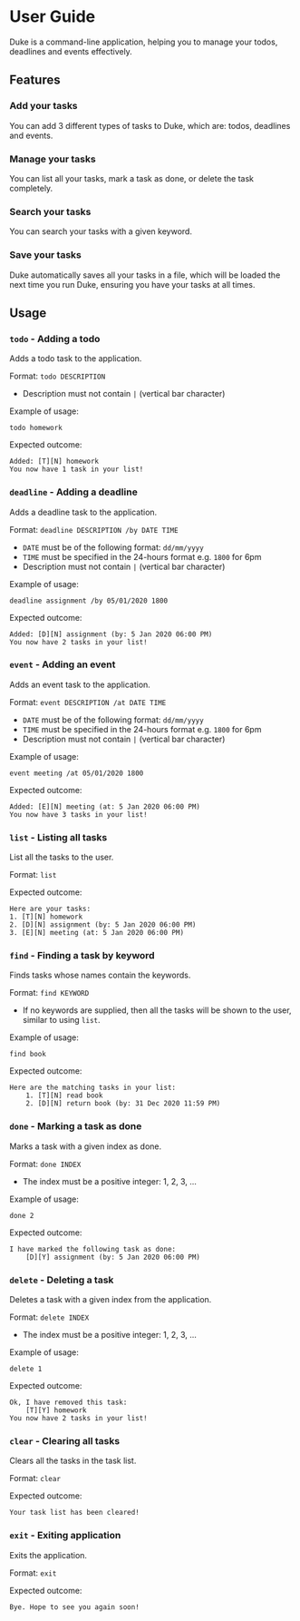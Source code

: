 # User Guide

Duke is a command-line application, helping you to manage your todos, deadlines and events effectively.

## Features 

### Add your tasks
You can add 3 different types of tasks to Duke, which are: todos, deadlines and events.

### Manage your tasks
You can list all your tasks, mark a task as done, or delete the task completely.

### Search your tasks
You can search your tasks with a given keyword.

### Save your tasks
Duke automatically saves all your tasks in a file, which will be loaded the next time you run Duke, ensuring you have your tasks at all times.

## Usage

### `todo` - Adding a todo

Adds a todo task to the application.

Format: `todo DESCRIPTION`

- Description must not contain `|` (vertical bar character)

Example of usage:

`todo homework`

Expected outcome:

```
Added: [T][N] homework
You now have 1 task in your list!
```

### `deadline` - Adding a deadline

Adds a deadline task to the application.

Format: `deadline DESCRIPTION /by DATE TIME`

- `DATE` must be of the following format: `dd/mm/yyyy`
- `TIME` must be specified in the 24-hours format e.g. `1800` for 6pm
- Description must not contain `|` (vertical bar character)

Example of usage:

`deadline assignment /by 05/01/2020 1800`

Expected outcome:

```
Added: [D][N] assignment (by: 5 Jan 2020 06:00 PM)
You now have 2 tasks in your list!
```

### `event` - Adding an event

Adds an event task to the application.

Format: `event DESCRIPTION /at DATE TIME`

- `DATE` must be of the following format: `dd/mm/yyyy`
- `TIME` must be specified in the 24-hours format e.g. `1800` for 6pm
- Description must not contain `|` (vertical bar character)

Example of usage:

`event meeting /at 05/01/2020 1800`

Expected outcome:

```
Added: [E][N] meeting (at: 5 Jan 2020 06:00 PM)
You now have 3 tasks in your list!
```

### `list` - Listing all tasks

List all the tasks to the user.

Format: `list`

Expected outcome:

```
Here are your tasks:
1. [T][N] homework
2. [D][N] assignment (by: 5 Jan 2020 06:00 PM)
3. [E][N] meeting (at: 5 Jan 2020 06:00 PM)
```

### `find` - Finding a task by keyword

Finds tasks whose names contain the keywords. 

Format: `find KEYWORD`

- If no keywords are supplied, then all the tasks will be shown to the user, similar to using `list`.

Example of usage:

`find book`

Expected outcome:

```
Here are the matching tasks in your list:
    1. [T][N] read book
    2. [D][N] return book (by: 31 Dec 2020 11:59 PM)
```

### `done` - Marking a task as done

Marks a task with a given index as done.

Format: `done INDEX`

- The index must be a positive integer: 1, 2, 3, ...

Example of usage:

`done 2`

Expected outcome:

```
I have marked the following task as done:
    [D][Y] assignment (by: 5 Jan 2020 06:00 PM)
```

### `delete` - Deleting a task

Deletes a task with a given index from the application.

Format: `delete INDEX`

- The index must be a positive integer: 1, 2, 3, ...

Example of usage:

`delete 1`

Expected outcome:

```
Ok, I have removed this task:
    [T][Y] homework
You now have 2 tasks in your list!
```

### `clear` - Clearing all tasks

Clears all the tasks in the task list.

Format: `clear`

Expected outcome:

```
Your task list has been cleared!
```

### `exit` - Exiting application

Exits the application.

Format: `exit`

Expected outcome:

```
Bye. Hope to see you again soon!
```

